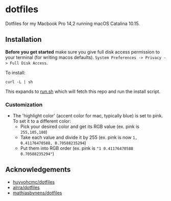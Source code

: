 # dotfiles

Dotfiles for my Macbook Pro 14,2 running macOS Catalina 10.15.

## Installation

**Before you get started** make sure you give full disk access permission to your terminal (for writing macos defaults). `System Preferences -> Privacy -> Full Disk Access`.

To install:

`curl -L | sh`

This expands to [run.sh]() which will fetch this repo and run the install script.


### Customization

- The 'highlight color' (accent color for mac, typically blue) is set to pink. To set it to a different color:
    - Pick your desired color and get its RGB value (ex. pink is `255,105,180`)
    - Take each value and divide it by 255 (ex. pink is now `1, 0.41176470588, 0.70588235294`)
    - Put them into RGB order (ex. pink is `"1 0.41176470588 0.70588235294"`)

## Acknowledgements

-   [huyvohcmc/dotfiles](https://github.com/huyvohcmc/dotfiles)
-   [alrra/dotfiles](https://github.com/alrra/dotfiles)
-   [mathiasbynens/dotfiles](https://github.com/mathiasbynens/dotfiles)
